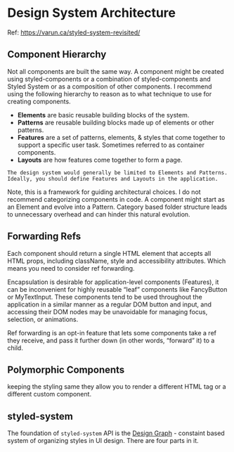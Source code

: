 # Design System Architecture

Ref: https://varun.ca/styled-system-revisited/

## Component Hierarchy

Not all components are built the same way. A component might be created using styled-components or a combination of styled-components and Styled System or as a composition of other components. I recommend using the following hierarchy to reason as to what technique to use for creating components.

- **Elements** are basic reusable building blocks of the system.
- **Patterns** are reusable building blocks made up of elements or other patterns.
- **Features** are a set of patterns, elements, & styles that come together to support a specific user task. Sometimes referred to as container components.
- **Layouts** are how features come together to form a page.

```
The design system would generally be limited to Elements and Patterns. Ideally, you should define Features and Layouts in the application.
```

Note, this is a framework for guiding architectural choices. I do not recommend categorizing components in code. A component might start as an Element and evolve into a Pattern. Category based folder structure leads to unnecessary overhead and can hinder this natural evolution.

## Forwarding Refs

Each component should return a single HTML element that accepts all HTML props, including className, style and accessibility attributes. Which means you need to consider ref forwarding.

Encapsulation is desirable for application-level components (Features), it can be inconvenient for highly reusable “leaf” components like FancyButton or MyTextInput. These components tend to be used throughout the application in a similar manner as a regular DOM button and input, and accessing their DOM nodes may be unavoidable for managing focus, selection, or animations.

Ref forwarding is an opt-in feature that lets some components take a ref they receive, and pass it further down (in other words, “forward” it) to a child.

## Polymorphic Components

keeping the styling same they allow you to render a different HTML tag or a different custom component.

## styled-system

The foundation of `styled-system` API is the [Design Graph](/notes/design-system/design-graph.md) - constaint based system of organizing styles in UI design. There are four parts in it.
